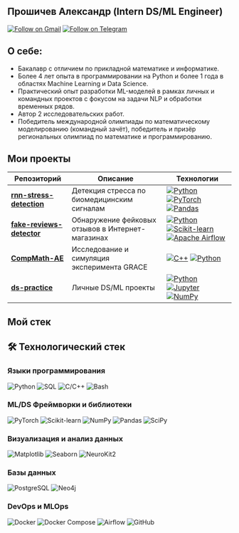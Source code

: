 ## Прошичев Александр (Intern DS/ML Engineer)
[![Follow on Gmail](https://img.shields.io/badge/gmail-kaidux22-red.svg?style=flat&logo=gmail)](mailto:kaidux22@gmail.com) [![Follow on Telegram](https://img.shields.io/badge/telegram-%40kaidux-blue.svg?style=flat&logo=telegram)](https://t.me/kaidux)

## О себе: 
- Бакалавр с отличием по прикладной математике и информатике. 
- Более 4 лет опыта в программировании на Python и более 1 года в областях Machine Learning и Data Science. 
- Практический опыт разработки ML-моделей в рамках личных и командных проектов с фокусом на задачи NLP и обработки временных рядов. 
- Автор 2 исследовательских работ. 
- Победитель международной олимпиады по математическому моделированию (командный зачёт), победитель и призёр региональных олимпиад по математике и программированию.

## Мои проекты

| Репозиторий | Описание | Технологии |
|-------------|----------|------------|
| [**rnn-stress-detection**](https://github.com/kaidux22/rnn-stress-detection) | Детекция стресса по биомедицинским сигналам | [![Python](https://img.shields.io/badge/python-3670A0?style=plastic&logo=python&logoColor=ffdd54)](https://www.python.org/) [![PyTorch](https://img.shields.io/badge/PyTorch-%23EE4C2C.svg?style=plastic&logo=PyTorch&logoColor=white)](https://pytorch.org/) [![Pandas](https://img.shields.io/badge/pandas-%23150458.svg?style=plastic&logo=pandas&logoColor=white)](https://pandas.pydata.org/) |
| [**fake-reviews-detector**](https://github.com/kaidux22/fake-reviews-detector) | Обнаружение фейковых отзывов в Интернет-магазинах | [![Python](https://img.shields.io/badge/python-3670A0?style=plastic&logo=python&logoColor=ffdd54)](https://www.python.org/) [![Scikit-learn](https://img.shields.io/badge/scikit--learn-%23F7931E.svg?style=plastic&logo=scikit-learn&logoColor=white)](https://scikit-learn.org/) [![Apache Airflow](https://img.shields.io/badge/Apache%20Airflow-017CEE?style=plastic&logo=Apache%20Airflow&logoColor=white)](https://airflow.apache.org/) |
| [**CompMath-AE**](https://github.com/kaidux22/CompMath-AE/tree/main/ProshichevShushkov) | Исследование и симуляция эксперимента GRACE | [![C++](https://img.shields.io/badge/c++-%2300599C.svg?style=plastic&logo=c%2B%2B&logoColor=white)](https://isocpp.org/) [![Python](https://img.shields.io/badge/python-3670A0?style=plastic&logo=python&logoColor=ffdd54)](https://www.python.org/)|
| [**ds-practice**](https://github.com/kaidux22/ds-practice) | Личные DS/ML проекты | [![Python](https://img.shields.io/badge/python-3670A0?style=plastic&logo=python&logoColor=ffdd54)](https://www.python.org/) [![Jupyter](https://img.shields.io/badge/Jupyter-F37626.svg?style=plastic&logo=Jupyter&logoColor=white)](https://jupyter.org/) [![NumPy](https://img.shields.io/badge/numpy-%23013243.svg?style=plastic&logo=numpy&logoColor=white)](https://numpy.org/) |

## Мой стек

## 🛠️ Технологический стек

### Языки программирования
![Python](https://img.shields.io/badge/Python-3776AB?style=plastic&logo=python&logoColor=white)
![SQL](https://img.shields.io/badge/SQL-4479A1?style=plastic&logo=postgresql&logoColor=white)
![C/C++](https://img.shields.io/badge/C/C++-00599C?style=plastic&logo=c%2B%2B&logoColor=white)
![Bash](https://img.shields.io/badge/Bash-4EAA25?style=plastic&logo=gnu-bash&logoColor=white)


### ML/DS Фреймворки и библиотеки
![PyTorch](https://img.shields.io/badge/PyTorch-EE4C2C?style=plastic&logo=pytorch&logoColor=white)
![Scikit-learn](https://img.shields.io/badge/Scikit--learn-F7931E?style=plastic&logo=scikit-learn&logoColor=white)
![NumPy](https://img.shields.io/badge/NumPy-013243?style=plastic&logo=numpy&logoColor=white)
![Pandas](https://img.shields.io/badge/Pandas-150458?style=plastic&logo=pandas&logoColor=white)
![SciPy](https://img.shields.io/badge/SciPy-8CAAE6?style=plastic&logo=scipy&logoColor=white)

### Визуализация и анализ данных
![Matplotlib](https://img.shields.io/badge/Matplotlib-11557C?style=plastic&logo=python&logoColor=white)
![Seaborn](https://img.shields.io/badge/Seaborn-4C78A8?style=plastic)
![NeuroKit2](https://img.shields.io/badge/NeuroKit2-5D3FD3?style=plastic)

### Базы данных
![PostgreSQL](https://img.shields.io/badge/PostgreSQL-4169E1?style=plastic&logo=postgresql&logoColor=white)
![Neo4j](https://img.shields.io/badge/Neo4j-008CC1?style=plastic&logo=neo4j&logoColor=white)

### DevOps и MLOps
![Docker](https://img.shields.io/badge/Docker-2496ED?style=plastic&logo=docker&logoColor=white)
![Docker Compose](https://img.shields.io/badge/Docker_Compose-2496ED?style=plastic&logo=docker&logoColor=white)
![Airflow](https://img.shields.io/badge/Airflow-017CEE?style=plastic&logo=apacheairflow&logoColor=white)
![GitHub](https://img.shields.io/badge/GitHub-181717?style=plastic&logo=github&logoColor=white)